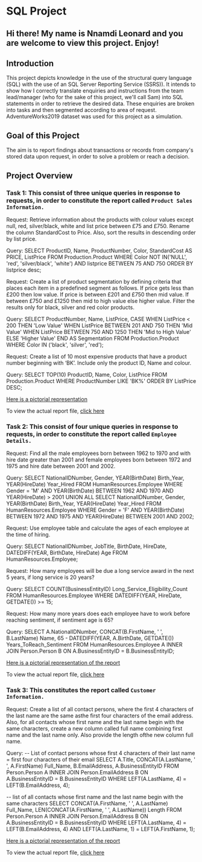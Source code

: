 # SQL Project

## Hi there! My name is Nnamdi Leonard and you are welcome to view this project. Enjoy! 


## Introduction
This project depicts knowledge in the use of the structural query language (SQL) with the use of an SQL Server Reporting Service (SSRS)). It intends to show how I correctly translate enquiries and instructions from the team lead/manager (who for the sake of this project, we'll call Sam) into SQL statements in order to retrieve the desired data. These enquiries are broken into tasks and then segmented according to area of request. AdventureWorks2019 dataset was used for this project as a simulation.

## Goal of this Project
The aim is to report findings about transactions or records from company's stored data upon request, in order to solve a problem or reach a decision.

## Project Overview

### Task 1: This consist of three unique queries in response to requests, in order to constitute the report called `Product Sales Information.`
Request: Retrieve information about the products with colour values except null, red, silver/black, white and list price between
£75 and £750. Rename the column StandardCost to Price. Also, sort the results in descending order by list price.

Query: SELECT ProductID, Name, ProductNumber, Color, StandardCost AS PRICE, ListPrice 
FROM Production.Product
WHERE Color NOT IN('NULL', 'red', 'silver/black', 'white') 
AND listprice BETWEEN 75 AND 750
ORDER BY listprice desc;

Request: Create a list of product segmentation by defining criteria that places each item in a predefined segment as follows. If
price gets less than £200 then low value. If price is between £201 and £750 then mid value. If between £750 and £1250
then mid to high value else higher value. Filter the results only for black, silver and red color products.

Query: SELECT ProductNumber, Name, ListPrice, CASE WHEN ListPrice < 200 THEN 'Low Value'
WHEN ListPrice BETWEEN 201 AND 750 THEN 'Mid Value'
WHEN ListPrice BETWEEN 750 AND 1250 THEN 'Mid to High Value'
ELSE 'Higher Value' END AS Segmentation
FROM Production.Product
WHERE Color IN ('black', 'silver', 'red');

Request: Create a list of 10 most expensive products that have a product number beginning with ‘BK’. Include only the product
ID, Name and colour.

Query: SELECT TOP(10) ProductID, Name, Color, ListPrice
FROM Production.Product
WHERE ProductNumber LIKE 'BK%'
ORDER BY ListPrice DESC;

[Here is a pictorial representation](Picture2.png) 

To view the actual report file, [click here](Product_Info.rdl)


### Task 2: This consist of four unique queries in response to requests, in order to constitute the report called `Employee Details.`
Request: Find all the male employees born between 1962 to 1970 and with hire date greater than 2001 and female employees
born between 1972 and 1975 and hire date between 2001 and 2002.

Query: SELECT NationalIDNumber, Gender, YEAR(BirthDate) Birth_Year, YEAR(HireDate) Year_Hired
FROM HumanResources.Employee
WHERE Gender = 'M'
AND YEAR(BirthDate) BETWEEN 1962 AND 1970
AND YEAR(HireDate) > 2001
UNION ALL
SELECT NationalIDNumber, Gender, YEAR(BirthDate) Birth_Year, YEAR(HireDate) Year_Hired
FROM HumanResources.Employee
WHERE Gender = 'F'
AND YEAR(BirthDate) BETWEEN 1972 AND 1975 
AND YEAR(HireDate) BETWEEN 2001 AND 2002;

Request: Use employee table and calculate the ages of each employee at the time of hiring.

Query: SELECT NationalIDNumber, JobTitle, BirthDate, HireDate, DATEDIFF(YEAR, BirthDate, HireDate) Age
FROM HumanResources.Employee;

Request: How many employees will be due a long service award in the next 5 years, if long service is 20 years?

Query: SELECT COUNT(BusinessEntityID) Long_Service_Eligibility_Count
FROM HumanResources.Employee
WHERE DATEDIFF(YEAR, HireDate, GETDATE()) >= 15;

Request: How many more years does each employee have to work before reaching sentiment, if sentiment age is 65?

Query: SELECT A.NationalIDNumber, 
CONCAT(B.FirstName, ' ', B.LastName) Name, 65 - DATEDIFF(YEAR, A.BirthDate, GETDATE()) Years_ToReach_Sentiment
FROM HumanResources.Employee A
INNER JOIN Person.Person B ON A.BusinessEntityID = B.BusinessEntityID;

[Here is a pictorial representation of the report](Picture3.png)

To view the actual report file, [click here](Employee.rdl)


### Task 3: This constitutes the report called `Customer Information.`
Request: Create a list of all contact persons, where the first 4 characters of the last name are the same asthe first four characters
of the email address. Also, for all contacts whose first name and the last name begin with the same characters, create
a new column called full name combining first name and the last name only. Also provide the length ofthe new column
full name.

Query: 
-- List of contact persons whose first 4 characters of their last name = first four characters of their email
SELECT A.Title, CONCAT(A.LastName, ' ', A.FirstName) Full_Name, B.EmailAddress, A.BusinessEntityID
FROM Person.Person A
INNER JOIN Person.EmailAddress B ON A.BusinessEntityID = B.BusinessEntityID
WHERE LEFT(A.LastName, 4) = LEFT(B.EmailAddress, 4);

-- list of all contacts whose first name and the last name begin with the same characters
SELECT CONCAT(A.FirstName, ' ', A.LastName) Full_Name, LEN(CONCAT(A.FirstName, ' ', A.LastName)) Length
FROM Person.Person A
INNER JOIN Person.EmailAddress B ON A.BusinessEntityID = B.BusinessEntityID
WHERE LEFT(A.LastName, 4) = LEFT(B.EmailAddress, 4)
AND LEFT(A.LastName, 1) = LEFT(A.FirstName, 1);

[Here is a pictorial representation of the report]()

To view the actual report file, [click here](cust.rdl)


